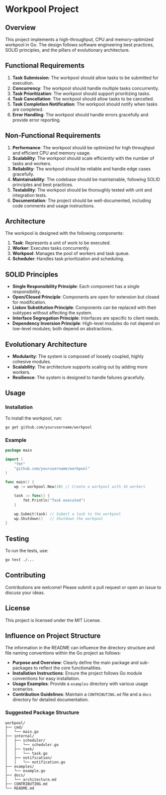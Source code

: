 # Workpool Project

## Overview

This project implements a high-throughput, CPU and memory-optimized workpool in Go. The design follows software engineering best practices, SOLID principles, and the pillars of evolutionary architecture.

## Functional Requirements

1. **Task Submission**: The workpool should allow tasks to be submitted for execution.
2. **Concurrency**: The workpool should handle multiple tasks concurrently.
3. **Task Prioritization**: The workpool should support prioritizing tasks.
4. **Task Cancellation**: The workpool should allow tasks to be cancelled.
5. **Task Completion Notification**: The workpool should notify when tasks are completed.
6. **Error Handling**: The workpool should handle errors gracefully and provide error reporting.

## Non-Functional Requirements

1. **Performance**: The workpool should be optimized for high throughput and efficient CPU and memory usage.
2. **Scalability**: The workpool should scale efficiently with the number of tasks and workers.
3. **Reliability**: The workpool should be reliable and handle edge cases gracefully.
4. **Maintainability**: The codebase should be maintainable, following SOLID principles and best practices.
5. **Testability**: The workpool should be thoroughly tested with unit and integration tests.
6. **Documentation**: The project should be well-documented, including code comments and usage instructions.

## Architecture

The workpool is designed with the following components:

1. **Task**: Represents a unit of work to be executed.
2. **Worker**: Executes tasks concurrently.
3. **Workpool**: Manages the pool of workers and task queue.
4. **Scheduler**: Handles task prioritization and scheduling.

## SOLID Principles

- **Single Responsibility Principle**: Each component has a single responsibility.
- **Open/Closed Principle**: Components are open for extension but closed for modification.
- **Liskov Substitution Principle**: Components can be replaced with their subtypes without affecting the system.
- **Interface Segregation Principle**: Interfaces are specific to client needs.
- **Dependency Inversion Principle**: High-level modules do not depend on low-level modules; both depend on abstractions.

## Evolutionary Architecture

- **Modularity**: The system is composed of loosely coupled, highly cohesive modules.
- **Scalability**: The architecture supports scaling out by adding more workers.
- **Resilience**: The system is designed to handle failures gracefully.

## Usage

### Installation

To install the workpool, run:

```sh
go get github.com/yourusername/workpool
```

### Example

```go
package main

import (
    "fmt"
    "github.com/yourusername/workpool"
)

func main() {
    wp := workpool.New(10) // Create a workpool with 10 workers

    task := func() {
        fmt.Println("Task executed")
    }

    wp.Submit(task) // Submit a task to the workpool
    wp.Shutdown()   // Shutdown the workpool
}
```

## Testing

To run the tests, use:

```sh
go test ./...
```

## Contributing

Contributions are welcome! Please submit a pull request or open an issue to discuss your ideas.

## License

This project is licensed under the MIT License.

## Influence on Project Structure

The information in the README can influence the directory structure and file naming conventions within the Go project as follows:

- **Purpose and Overview**: Clearly define the main package and sub-packages to reflect the core functionalities.
- **Installation Instructions**: Ensure the project follows Go module conventions for easy installation.
- **Usage Examples**: Provide a `examples` directory with various usage scenarios.
- **Contribution Guidelines**: Maintain a `CONTRIBUTING.md` file and a `docs` directory for detailed documentation.

### Suggested Package Structure

```
workpool/
├── cmd/
│   └── main.go
├── internal/
│   ├── scheduler/
│   │   └── scheduler.go
│   ├── task/
│   │   └── task.go
│   ├── notification/
│   │   └── notification.go
├── examples/
│   └── example.go
├── docs/
│   └── architecture.md
├── CONTRIBUTING.md
└── README.md
```
